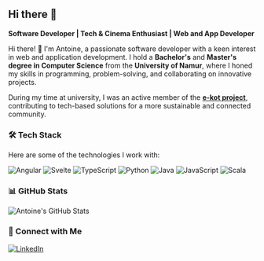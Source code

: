 ## Hi there 👋
**Software Developer | Tech & Cinema Enthusiast | Web and App Developer**  

Hi there! 👋 I'm Antoine, a passionate software developer with a keen interest in web and application development. I hold a **Bachelor's** and **Master's degree in Computer Science** from the **University of Namur**, where I honed my skills in programming, problem-solving, and collaborating on innovative projects.  

During my time at university, I was an active member of the [**e-kot project**](https://github.com/e-kot-unamur), contributing to tech-based solutions for a more sustainable and connected community.  

### 🛠️ Tech Stack  
Here are some of the technologies I work with:  

![Angular](https://img.shields.io/badge/Angular-DD0031?style=for-the-badge&logo=angular&logoColor=white)  ![Svelte](https://img.shields.io/badge/Svelte-FF3E00?style=for-the-badge&logo=svelte&logoColor=white)  ![TypeScript](https://img.shields.io/badge/TypeScript-007ACC?style=for-the-badge&logo=typescript&logoColor=white)  ![Python](https://img.shields.io/badge/Python-3776AB?style=for-the-badge&logo=python&logoColor=white)  ![Java](https://img.shields.io/badge/Java-007396?style=for-the-badge&logo=java&logoColor=white)  ![JavaScript](https://img.shields.io/badge/JavaScript-F7DF1E?style=for-the-badge&logo=javascript&logoColor=black)  ![Scala](https://img.shields.io/badge/Scala-DC322F?style=for-the-badge&logo=scala&logoColor=white)  

### 📊 GitHub Stats  
![Antoine's GitHub Stats](https://github-readme-stats.vercel.app/api?username=Pirant0409&show_icons=true&theme=radical)  

### 🔗 Connect with Me  
[![LinkedIn](https://img.shields.io/badge/LinkedIn-0A66C2?style=for-the-badge&logo=linkedin&logoColor=white)](https://www.linkedin.com/in/antoine-piras-6521ab189/)  


